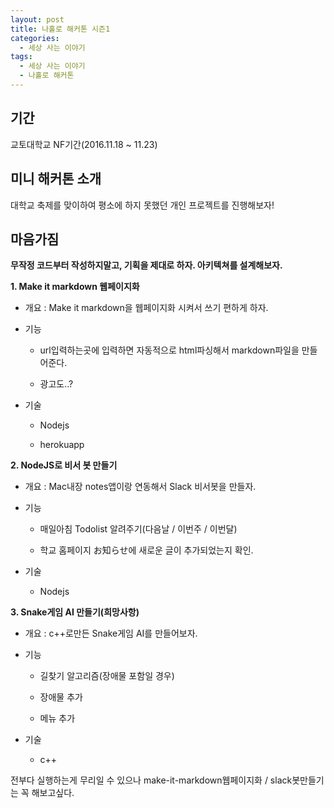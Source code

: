 ```yaml
---
layout: post
title: 나홀로 해커톤 시즌1
categories:
  - 세상 사는 이야기
tags:
  - 세상 사는 이야기
  - 나홀로 해커톤
---
```


## 기간

교토대학교 NF기간(2016.11.18 ~ 11.23)

## 미니 해커톤 소개

대학교 축제를 맞이하여 평소에 하지 못했던 개인 프로젝트를 진행해보자!

## 마음가짐

**무작정 코드부터 작성하지말고, 기획을 제대로 하자. 아키텍쳐를 설계해보자.** 

**1. Make it markdown 웹페이지화**
  - 개요 : Make it markdown을 웹페이지화 시켜서 쓰기 편하게 하자.

  - 기능
    - url입력하는곳에 입력하면 자동적으로 html파싱해서 markdown파일을 만들어준다.

    - 광고도..?
  
  - 기술
    - Nodejs

    - herokuapp

**2. NodeJS로 비서 봇 만들기**
  - 개요 : Mac내장 notes앱이랑 연동해서 Slack 비서봇을 만들자.

  - 기능
    - 매일아침 Todolist 알려주기(다음날 / 이번주 / 이번달)

    - 학교 홈페이지 お知らせ에 새로운 글이 추가되었는지 확인.

  - 기술
    - Nodejs

**3. Snake게임 AI 만들기(희망사항)**
  - 개요 : c++로만든 Snake게임 AI를 만들어보자.

  - 기능
    - 길찾기 알고리즘(장애물 포함일 경우)

    - 장애물 추가

    - 메뉴 추가

  - 기술
    - c++

전부다 실행하는게 무리일 수 있으나 make-it-markdown웹페이지화 / slack봇만들기는 꼭 해보고싶다.